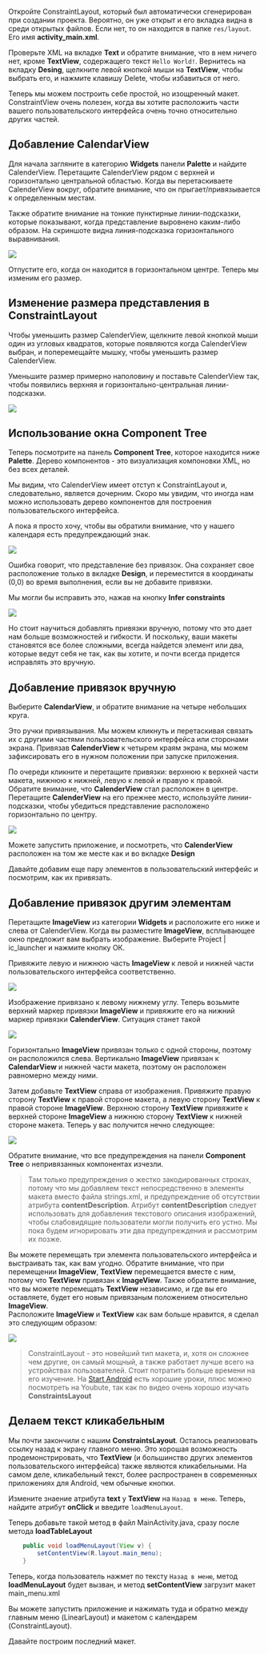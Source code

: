 Откройте ConstraintLayout, который был автоматически сгенерирован при создании проекта. Вероятно, он уже открыт и его вкладка видна в среди открытых файлов. Если нет, то он находится в папке ```res/layout```. Его имя **activity_main.xml**.

Проверьте XML на вкладке **Text** и обратите внимание, что в нем ничего нет, кроме **TextView**, содержащего текст ```Hello World!```. Вернитесь на вкладку **Desing**, щелкните левой кнопкой мыши на **TextView**, чтобы выбрать его, и нажмите клавишу Delete, чтобы избавиться от него.

Теперь мы можем построить себе простой, но изощренный макет. ConstraintView очень полезен, когда вы хотите расположить части вашего пользовательского интерфейса очень точно относительно других частей.

## Добавление CalendarView
Для начала загляните в категорию **Widgets** панели **Palette** и найдите CalenderView. Перетащите CalenderView рядом с верхней и горизонтально центральной областью. Когда вы перетаскиваете CalenderView вокруг, обратите внимание, что он прыгает/привязывается к определенным местам.

Также обратите внимание на тонкие пунктирные линии-подсказки, которые показывают, когда представление выровнено каким-либо образом. На скриншоте видна линия-подсказка горизонтального выравнивания.

![](assets/horizontal-central-cue.png)

Отпустите его, когда он находится в горизонтальном центре. Теперь мы изменим его размер.

## Изменение размера представления в ConstraintLayout
Чтобы уменьшить размер CalenderView, щелкните левой кнопкой мыши один из угловых квадратов, которые появляются когда CalenderView выбран, и поперемещайте мышку, чтобы уменьшить размер CalenderView.

Уменьшите размер примерно наполовину и поставьте CalenderView так, чтобы появились верхняя и горизонтально-центральная линии-подсказки.

![](assets/resize-calendar-view.png)

## Использование окна Component Tree
Теперь посмотрите на панель **Component Tree**, которое находится ниже **Palette**. Дерево компонентов - это визуализация компоновки XML, но без всех деталей.

Мы видим, что CalenderView имеет отступ к ConstraintLayout и, следовательно, является дочерним. Скоро мы увидим, что иногда нам можно использовать дерево компонентов для построения пользовательского интерфейса.

А пока я просто хочу, чтобы вы обратили внимание, что у нашего календаря есть предупреждающий знак.

![](assets/component-tree.png)

Ошибка говорит, что представление без привязок. Она сохраняет свое расположение только в вкладке **Design**, и переместится в координаты (0,0) во время выполнения, если вы не добавите привязки. <!-- Помните, когда в главе 2 (First Contact), мы впервые добавили кнопки на экран, они просто появились в верхнем левом углу? -->
<!-- >Запустите приложение сейчас и нажмите на кнопку ```Загрузить``` c надписью ```Загрузить ConstraintLayout```, если вы забыли про эту проблему. -->

Мы могли бы исправить это, нажав на кнопку **Infer constraints**
<!-- , которую мы использовали в главе 2 (First Contact-Java) -->
![](assets/infer-constraints.png)

Но стоит научиться добавлять привязки вручную, потому что это дает нам больше возможностей и гибкости. И поскольку, ваши макеты становятся все более сложными, всегда найдется элемент или два, которые ведут себя не так, как вы хотите, и почти всегда придется исправлять это вручную.

## Добавление привязок вручную
Выберите **CalendarView**, и обратите внимание на четыре небольших круга.

Это ручки привязывания. Мы можем кликнуть и перетаскивая связать их с другими частями пользовательского интерфейса или сторонами экрана. Привязав **CalenderView** к четырем краям экрана, мы можем зафиксировать его в нужном положении при запуске приложения.

По очереди кликните и перетащите привязки: верхнюю к верхней части макета, нижнюю к нижней, левую к левой и правую к правой.  
Обратите внимание, что **CalenderView** стал расположен в центре. Перетащите **CalenderView** на его прежнее место, используйте линии-подсказки, чтобы убедиться представление расположено горизонтально по центру.

![](assets/manual-constraints.png)

Можете запустить приложение, и посмотреть, что **CalenderView** расположен на том же месте как и во вкладке **Design**

Давайте добавим еще пару элементов в пользовательский интерфейс и посмотрим, как их привязать.

## Добавление привязок другим элементам
Перетащите **ImageView** из категории **Widgets** и расположите его ниже и слева от CalenderView. Когда вы разместите **ImageView**, всплывающее окно предложит вам выбрать изображение. Выберите Project | ic_launcher и нажмите кнопку ОК.

Привяжите левую и нижнюю часть **ImageView** к левой и нижней части пользовательского интерфейса соответственно. 

![](assets/image-view-constraints.png)

Изображение привязано к левому нижнему углу. Теперь возьмите верхний маркер привязки **ImageView** и привяжите его на нижний маркер привязки **CalenderView**. Ситуация станет такой

![](assets/constaints-image-calendar.png)

Горизонтально **ImageView** привязан только с одной стороны, поэтому он расположился слева. Вертикально **ImageView** привязан к **CalendarView** и нижней части макета, поэтому он расположен равномерно между ними.

Затем добавьте **TextView** справа от изображения. Привяжите правую сторону **TextView** к правой стороне макета, а левую сторону **TextView** к правой стороне **ImageView**. Верхнюю сторону **TextView** привяжите к верхней стороне **ImageView** а нижнюю сторону **TextView** к нижней стороне макета. Теперь у вас получится нечно следующее:

![](assets/text-image-constraints.png)

Обратите внимание, что все предупреждения на панели **Component Tree** о непривязанных компонентах изчезли.

>Там только предупреждения о жестко закодированных строках, потому что мы добавляем текст непосредственно в элементы макета вместо файла strings.xml, и предупреждение об отсутствии атрибута **contentDescription**. Атрибут **contentDescription** следует использовать для добавления текстового описания изображений, чтобы слабовидящие пользователи могли получить его устно. Мы пока будем игнорировать эти два предупреждения и рассмотрим их позже.

Вы можете перемещать три элемента пользовательского интерфейса и выстраивать так, как вам угодно. Обратите внимание, что при перемещении **ImageView**, **TextView** перемещается вместе с ним, потому что **TextView** привязан к **ImageView**. Также обратите внимание, что вы можете перемещать **TextView** независимо, и где вы его оставляете, будет его новым привязаным положением относительно **ImageView**.  
Расположите **ImageView** и **TextView** как вам больше нравится, я сделал это следующим образом:

![](assets/result-6.png)

>ConstraintLayout - это новейший тип макета, и, хотя он сложнее чем другие, он самый мощный, а также работает лучше всего на устройствах пользователей. Стоит потратить больше времени на его изучение. На [Start Android](https://startandroid.ru/ru/uroki/vse-uroki-spiskom/489-urok-180-constraintlayout-osnovy.html) есть хорошие уроки, плюс можно посмотреть на Youbute, так как по видео очень хорошо изучать **ConstraintsLayout**

## Делаем текст кликабельным
Мы почти закончили с нашим **ConstraintsLayout**. Осталось реализовать ссылку назад к экрану главного меню. Это хорошая возможность продемонстрировать, что **TextView** (и большинство других элементов пользовательского интерфейса) также являются кликабельными. На самом деле, кликабельный текст, более распространен в современных приложениях для Android, чем обычные кнопки.

Измените знаение атрибута **text** у **TextView** на ```Назад в меню```. Теперь, найдите атрибут **onClick** и введите ```loadMenuLayout```. 

Теперь добавьте такой метод в файл MainActivity.java, сразу после метода **loadTableLayout**
```java
    public void loadMenuLayout(View v) {
        setContentView(R.layout.main_menu);
    }
```
Теперь, когда пользователь нажмет по тексту ```Назад в меню```, метод **loadMenuLayout** будет вызван, и метод **setContentView** загрузит макет main_menu.xml

Вы можете запустить приложение и нажимать туда и обратно между главным меню (LinearLayout) и макетом c календарем (ConstraintLayout).

Давайте построим последний макет.
